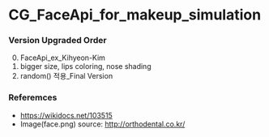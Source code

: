 # CG_FaceApi_for_makeup_simulation

### Version Upgraded Order
0. FaceApi_ex_Kihyeon-Kim
1. bigger size, lips coloring, nose shading
2. random() 적용_Final Version

### Referemces
- https://wikidocs.net/103515
- Image(face.png) source: http://orthodental.co.kr/
